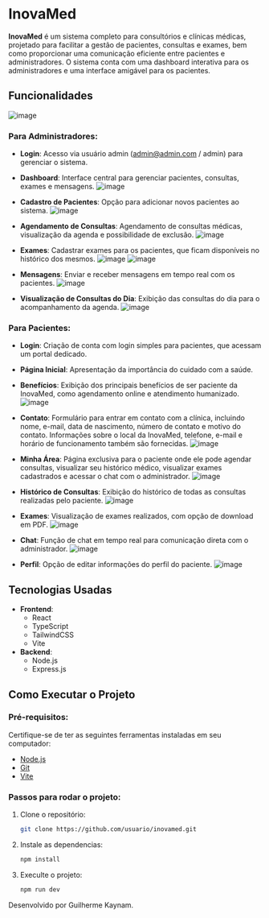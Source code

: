 # InovaMed

**InovaMed** é um sistema completo para consultórios e clínicas médicas, projetado para facilitar a gestão de pacientes, consultas e exames, bem como proporcionar uma comunicação eficiente entre pacientes e administradores. O sistema conta com uma dashboard interativa para os administradores e uma interface amigável para os pacientes.

## Funcionalidades

![image](https://github.com/user-attachments/assets/4d60d184-b864-4a43-8f04-c72131176d98)

### Para Administradores:
- **Login**: Acesso via usuário admin (admin@admin.com / admin) para gerenciar o sistema.
- **Dashboard**: Interface central para gerenciar pacientes, consultas, exames e mensagens.
 ![image](https://github.com/user-attachments/assets/f9cb5457-1e02-435e-81e8-7f95493933d7)
- **Cadastro de Pacientes**: Opção para adicionar novos pacientes ao sistema.
 ![image](https://github.com/user-attachments/assets/ad7b2e7f-1179-4a0d-9c69-5fabe14295ea)
- **Agendamento de Consultas**: Agendamento de consultas médicas, visualização da agenda e possibilidade de exclusão.
 ![image](https://github.com/user-attachments/assets/42e9d08f-daec-47ef-b65f-80e7da7213df)

- **Exames**: Cadastrar exames para os pacientes, que ficam disponíveis no histórico dos mesmos.
 ![image](https://github.com/user-attachments/assets/f00a88c0-c321-4d38-9848-0fdc31e09bf0)
  ![image](https://github.com/user-attachments/assets/745d90bf-bcb4-412d-a3ab-d8768d5152f4)
- **Mensagens**: Enviar e receber mensagens em tempo real com os pacientes.
 ![image](https://github.com/user-attachments/assets/4a162a5c-95c0-4e2c-a432-a88ca33a5cf1)
- **Visualização de Consultas do Dia**: Exibição das consultas do dia para o acompanhamento da agenda.
 ![image](https://github.com/user-attachments/assets/28a721a3-c705-41ef-b7f1-bd09f1ad4618)


### Para Pacientes:
- **Login**: Criação de conta com login simples para pacientes, que acessam um portal dedicado.
- **Página Inicial**: Apresentação da importância do cuidado com a saúde.
- **Benefícios**: Exibição dos principais benefícios de ser paciente da InovaMed, como agendamento online e atendimento humanizado.
  ![image](https://github.com/user-attachments/assets/4f288619-789b-4a7e-9783-d5fbda6ef793)

- **Contato**: Formulário para entrar em contato com a clínica, incluindo nome, e-mail, data de nascimento, número de contato e motivo do contato. Informações sobre o local da InovaMed, telefone, e-mail e horário de funcionamento também são fornecidas.
 ![image](https://github.com/user-attachments/assets/004896a0-7e90-490d-84c9-a83555a7c311)

- **Minha Área**: Página exclusiva para o paciente onde ele pode agendar consultas, visualizar seu histórico médico, visualizar exames cadastrados e acessar o chat com o administrador.
![image](https://github.com/user-attachments/assets/e229d4e3-d5e5-417b-8d7b-7ea690354795)

- **Histórico de Consultas**: Exibição do histórico de todas as consultas realizadas pelo paciente.
  ![image](https://github.com/user-attachments/assets/44a21c1c-5790-475f-a660-54dfd80f55c1)

- **Exames**: Visualização de exames realizados, com opção de download em PDF.
  ![image](https://github.com/user-attachments/assets/359cc6ab-739a-40af-bf1d-9c456bc1aa4f)

- **Chat**: Função de chat em tempo real para comunicação direta com o administrador.
 ![image](https://github.com/user-attachments/assets/d95df2a6-97fa-4483-9162-6696e7374d64)

- **Perfil**: Opção de editar informações do perfil do paciente.
 ![image](https://github.com/user-attachments/assets/04b10349-bbeb-4d62-be84-e6f55664e6f0)
  
## Tecnologias Usadas

- **Frontend**: 
  - React
  - TypeScript
  - TailwindCSS
  - Vite
- **Backend**:
  - Node.js
  - Express.js
## Como Executar o Projeto

### Pré-requisitos:
Certifique-se de ter as seguintes ferramentas instaladas em seu computador:
- [Node.js](https://nodejs.org/)
- [Git](https://git-scm.com/)
- [Vite](https://vitejs.dev/)

### Passos para rodar o projeto:

1. Clone o repositório:
   ```bash
   git clone https://github.com/usuario/inovamed.git

2. Instale as dependencias:
   ```bash
   npm install
   
3. Execulte o projeto:
   ```bash
   npm run dev
   
Desenvolvido por Guilherme Kaynam.

